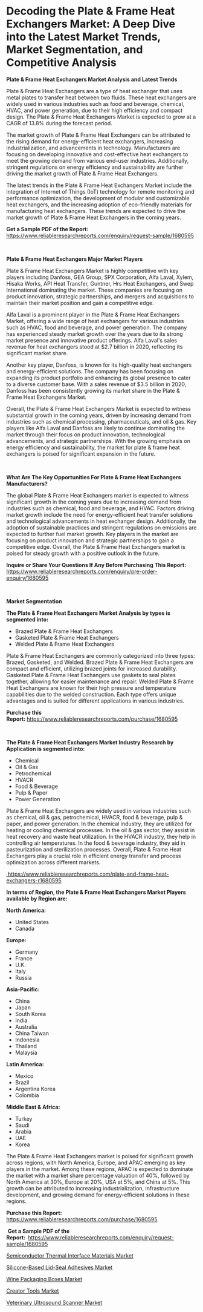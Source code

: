 <p><h1>Decoding the Plate & Frame Heat Exchangers Market: A Deep Dive into the Latest Market Trends, Market Segmentation, and Competitive Analysis</h1></p><p><strong>Plate & Frame Heat Exchangers Market Analysis and Latest Trends</strong></p>
<p><p>Plate & Frame Heat Exchangers are a type of heat exchanger that uses metal plates to transfer heat between two fluids. These heat exchangers are widely used in various industries such as food and beverage, chemical, HVAC, and power generation, due to their high efficiency and compact design. The Plate & Frame Heat Exchangers Market is expected to grow at a CAGR of 13.8% during the forecast period.</p><p>The market growth of Plate & Frame Heat Exchangers can be attributed to the rising demand for energy-efficient heat exchangers, increasing industrialization, and advancements in technology. Manufacturers are focusing on developing innovative and cost-effective heat exchangers to meet the growing demand from various end-user industries. Additionally, stringent regulations on energy efficiency and sustainability are further driving the market growth of Plate & Frame Heat Exchangers.</p><p>The latest trends in the Plate & Frame Heat Exchangers Market include the integration of Internet of Things (IoT) technology for remote monitoring and performance optimization, the development of modular and customizable heat exchangers, and the increasing adoption of eco-friendly materials for manufacturing heat exchangers. These trends are expected to drive the market growth of Plate & Frame Heat Exchangers in the coming years.</p></p>
<p><strong>Get a Sample PDF of the Report:&nbsp;</strong> <a href="https://www.reliableresearchreports.com/enquiry/request-sample/1680595">https://www.reliableresearchreports.com/enquiry/request-sample/1680595</a></p>
<p>&nbsp;</p>
<p><strong>Plate & Frame Heat Exchangers Major Market Players</strong></p>
<p><p>Plate & Frame Heat Exchangers Market is highly competitive with key players including Danfoss, GEA Group, SPX Corporation, Alfa Laval, Xylem, Hisaka Works, API Heat Transfer, Guntner, Hrs Heat Exchangers, and Swep International dominating the market. These companies are focusing on product innovation, strategic partnerships, and mergers and acquisitions to maintain their market position and gain a competitive edge.</p><p>Alfa Laval is a prominent player in the Plate & Frame Heat Exchangers Market, offering a wide range of heat exchangers for various industries such as HVAC, food and beverage, and power generation. The company has experienced steady market growth over the years due to its strong market presence and innovative product offerings. Alfa Laval's sales revenue for heat exchangers stood at $2.7 billion in 2020, reflecting its significant market share.</p><p>Another key player, Danfoss, is known for its high-quality heat exchangers and energy-efficient solutions. The company has been focusing on expanding its product portfolio and enhancing its global presence to cater to a diverse customer base. With a sales revenue of $3.5 billion in 2020, Danfoss has been consistently growing its market share in the Plate & Frame Heat Exchangers Market.</p><p>Overall, the Plate & Frame Heat Exchangers Market is expected to witness substantial growth in the coming years, driven by increasing demand from industries such as chemical processing, pharmaceuticals, and oil & gas. Key players like Alfa Laval and Danfoss are likely to continue dominating the market through their focus on product innovation, technological advancements, and strategic partnerships. With the growing emphasis on energy efficiency and sustainability, the market for plate & frame heat exchangers is poised for significant expansion in the future.</p></p>
<p>&nbsp;</p>
<p><strong>What Are The Key Opportunities For Plate & Frame Heat Exchangers Manufacturers?</strong></p>
<p><p>The global Plate & Frame Heat Exchangers market is expected to witness significant growth in the coming years due to increasing demand from industries such as chemical, food and beverage, and HVAC. Factors driving market growth include the need for energy-efficient heat transfer solutions and technological advancements in heat exchanger design. Additionally, the adoption of sustainable practices and stringent regulations on emissions are expected to further fuel market growth. Key players in the market are focusing on product innovation and strategic partnerships to gain a competitive edge. Overall, the Plate & Frame Heat Exchangers market is poised for steady growth with a positive outlook in the future.</p></p>
<p><strong>Inquire or Share Your Questions If Any Before Purchasing This Report:</strong> <a href="https://www.reliableresearchreports.com/enquiry/pre-order-enquiry/1680595">https://www.reliableresearchreports.com/enquiry/pre-order-enquiry/1680595</a></p>
<p>&nbsp;</p>
<p><strong>Market Segmentation</strong></p>
<p><strong>The Plate & Frame Heat Exchangers Market Analysis by types is segmented into:</strong></p>
<p><ul><li>Brazed Plate & Frame Heat Exchangers</li><li>Gasketed Plate & Frame Heat Exchangers</li><li>Welded Plate & Frame Heat Exchangers</li></ul></p>
<p><p>Plate & Frame Heat Exchangers are commonly categorized into three types: Brazed, Gasketed, and Welded. Brazed Plate & Frame Heat Exchangers are compact and efficient, utilizing brazed joints for increased durability. Gasketed Plate & Frame Heat Exchangers use gaskets to seal plates together, allowing for easier maintenance and repair. Welded Plate & Frame Heat Exchangers are known for their high pressure and temperature capabilities due to the welded construction. Each type offers unique advantages and is suited for different applications in various industries.</p></p>
<p><strong>Purchase this Report:&nbsp;</strong><a href="https://www.reliableresearchreports.com/purchase/1680595">https://www.reliableresearchreports.com/purchase/1680595</a></p>
<p>&nbsp;</p>
<p><strong>The Plate & Frame Heat Exchangers Market Industry Research by Application is segmented into:</strong></p>
<p><ul><li>Chemical</li><li>Oil & Gas</li><li>Petrochemical</li><li>HVACR</li><li>Food & Beverage</li><li>Pulp & Paper</li><li>Power Generation</li></ul></p>
<p><p>Plate & Frame Heat Exchangers are widely used in various industries such as chemical, oil & gas, petrochemical, HVACR, food & beverage, pulp & paper, and power generation. In the chemical industry, they are utilized for heating or cooling chemical processes. In the oil & gas sector, they assist in heat recovery and waste heat utilization. In the HVACR industry, they help in controlling air temperatures. In the food & beverage industry, they aid in pasteurization and sterilization processes. Overall, Plate & Frame Heat Exchangers play a crucial role in efficient energy transfer and process optimization across different markets.</p></p>
<p><a href="https://www.reliableresearchreports.com/plate-and-frame-heat-exchangers-r1680595">&nbsp;https://www.reliableresearchreports.com/plate-and-frame-heat-exchangers-r1680595</a></p>
<p><strong>In terms of Region, the Plate & Frame Heat Exchangers Market Players available by Region are:</strong></p>
<p>
    <p> <strong> North America: </strong>
        <ul>
            <li>United States</li>
            <li>Canada</li>
        </ul>
        </p> 
    <p> <strong> Europe: </strong>
        <ul>
            <li>Germany</li>
            <li>France</li>
            <li>U.K.</li>
            <li>Italy</li>
            <li>Russia</li>
        </ul>
        </p> 
    <p> <strong> Asia-Pacific: </strong>
        <ul>
            <li>China</li>
            <li>Japan</li>
            <li>South Korea</li>
            <li>India</li>
            <li>Australia</li>
            <li>China Taiwan</li>
            <li>Indonesia</li>
            <li>Thailand</li>
            <li>Malaysia</li>
        </ul>
        </p> 
    <p> <strong> Latin America: </strong>
        <ul>
            <li>Mexico</li>
            <li>Brazil</li>
            <li>Argentina Korea</li>
            <li>Colombia</li>
        </ul>
        </p> 
    <p> <strong> Middle East & Africa: </strong>
        <ul>
            <li>Turkey</li>
            <li>Saudi</li>
            <li>Arabia</li>
            <li>UAE</li>
            <li>Korea</li>
        </ul>
    </p>
    </p>
<p><p>The Plate & Frame Heat Exchangers market is poised for significant growth across regions, with North America, Europe, and APAC emerging as key players in the market. Among these regions, APAC is expected to dominate the market with a market share percentage valuation of 40%, followed by North America at 30%, Europe at 20%, USA at 5%, and China at 5%. This growth can be attributed to increasing industrialization, infrastructure development, and growing demand for energy-efficient solutions in these regions.</p></p>
<p><strong>Purchase this Report: </strong><a href="https://www.reliableresearchreports.com/purchase/1680595">https://www.reliableresearchreports.com/purchase/1680595</a></p>
<p>&nbsp;<strong>Get a Sample PDF of the Report:&nbsp;&nbsp;</strong><a href="https://www.reliableresearchreports.com/enquiry/request-sample/1680595">https://www.reliableresearchreports.com/enquiry/request-sample/1680595</a></p>
<p><strong></strong></p>
<p><p><a href="https://github.com/ayamsauke86/Market-Research-Report-List-1/blob/main/semiconductor-thermal-interface-materials-market.md">Semiconductor Thermal Interface Materials Market</a></p><p><a href="https://github.com/lnamivez37/Market-Research-Report-List-1/blob/main/silicone-based-lid-seal-adhesives-market.md">Silicone-Based Lid-Seal Adhesives Market</a></p><p><a href="https://www.linkedin.com/pulse/wine-packaging-boxes-market-share-new-trends-analysis-its-voeae">Wine Packaging Boxes Market</a></p><p><a href="https://www.linkedin.com/pulse/global-creator-tools-market-status-2024-2031-forecast-region-x5ace">Creator Tools Market</a></p><p><a href="https://issuu.com/reportprime-2/docs/veterinary-ultrosound-scanner-market-size-2030.ppt">Veterinary Ultrosound Scanner Market</a></p></p>